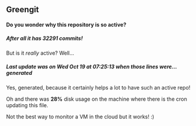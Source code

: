 ## Greengit

#### Do you wonder why this repository is so active?

##### After all it has 32291 commits!

But is it *really* active? Well...

##### Last update was on Wed Oct 19 at 07:25:13 when those lines were... generated

Yes, generated, because it certainly helps a lot to have such an active repo!

Oh and there was **28%** disk usage on the machine
where there is the cron updating this file.

Not the best way to monitor a VM in the cloud but it works! :)
